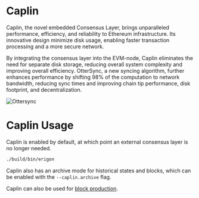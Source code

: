 # Caplin

Caplin, the novel embedded Consensus Layer, brings unparalleled performance, efficiency, and reliability to Ethereum infrastructure. Its innovative design minimize disk usage, enabling faster transaction processing and a more secure network.

By integrating the consensus layer into the EVM-node, Caplin eliminates the need for separate disk storage, reducing overall system complexity and improving overall efficiency. OtterSync, a new syncing algorithm, further enhances performance by shifting 98% of the computation to network bandwidth, reducing sync times and improving chain tip performance, disk footprint, and decentralization.

<img class="center" src="/images/ottersync.png" alt="Ottersync">

# Caplin Usage

Caplin is enabled by default, at which point an external consensus layer is no longer needed.

```bash
./build/bin/erigon
```

Caplin also has an archive mode for historical states and blocks, which can be enabled with the `--caplin.archive` flag.

Caplin can also be used for [block production](/advanced/block-prod.md).